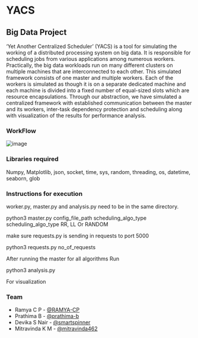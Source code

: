 # YACS
## Big Data Project
‘Yet Another Centralized Scheduler’ (YACS) is a tool for simulating the working of a distributed processing system on big data. It is responsible for scheduling jobs from various applications among numerous workers. Practically, the big data workloads run on many different clusters on multiple machines that are interconnected to each other. This simulated framework consists of one master and multiple workers. Each of the workers is simulated as though it is on a separate dedicated machine and each machine is divided into a fixed number of equal-sized slots which are resource encapsulations. Through our abstraction, we have simulated a centralized framework with established communication between the master and its workers, inter-task dependency protection and scheduling along with visualization of the results for performance analysis.

### WorkFlow
![image](https://user-images.githubusercontent.com/48626414/124972196-b215b900-e047-11eb-91f3-cb094d043010.png)


### Libraries required
Numpy,
Matplotlib,
json,
socket,
time,
sys,
random,
threading,
os,
datetime,
seaborn,
glob

### Instructions for execution

worker.py, master.py and analysis.py need to be in the same directory. 

python3 master.py config_file_path scheduling_algo_type
scheduling_algo_type RR, LL Or RANDOM

make sure requests.py is sending in requests to port 5000

python3 requests.py no_of_requests

After running the master for all algorithms Run

python3 analysis.py

For visualization

### Team
  * Ramya C P - [@RAMYA-CP](https://github.com/RAMYA-CP)
  * Prathima B - [@prathima-b](https://github.com/prathima-b)
  * Devika S Nair - [@smartspinner](https://github.com/smartspinner)
  * Mitravinda K M - [@mitravinda462](https://github.com/mitravinda462)

